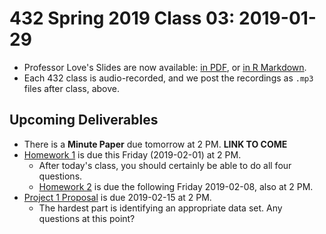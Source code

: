 # 432 Spring 2019 Class 03: 2019-01-29

- Professor Love's Slides are now available: [in PDF](https://github.com/THOMASELOVE/2019-432/blob/master/slides/class03/432_2019_slides03.pdf), or [in R Markdown](https://github.com/THOMASELOVE/2019-432/blob/master/slides/class03/432_2019_slides03.Rmd). 
- Each 432 class is audio-recorded, and we post the recordings as `.mp3` files after class, above.

## Upcoming Deliverables

- There is a **Minute Paper** due tomorrow at 2 PM. **LINK TO COME**
- [Homework 1](https://github.com/THOMASELOVE/2019-432/tree/master/homework) is due this Friday (2019-02-01) at 2 PM.
    - After today's class, you should certainly be able to do all four questions.
    - [Homework 2](https://github.com/THOMASELOVE/2019-432/tree/master/homework) is due the following Friday 2019-02-08, also at 2 PM.
- [Project 1 Proposal](https://github.com/THOMASELOVE/2019-432/tree/master/projects) is due 2019-02-15 at 2 PM. 
    - The hardest part is identifying an appropriate data set. Any questions at this point?
 
